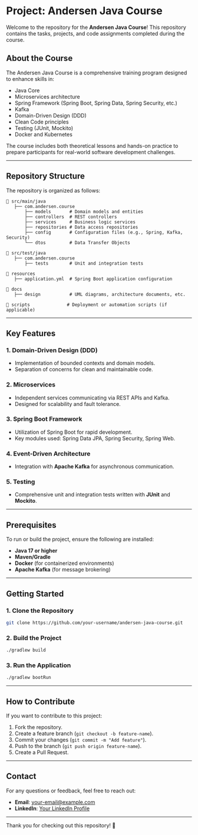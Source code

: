 # Project: Andersen Java Course

Welcome to the repository for the **Andersen Java Course**! This repository contains the tasks, projects, and code assignments completed during the course.

## About the Course

The Andersen Java Course is a comprehensive training program designed to enhance skills in:
- Java Core
- Microservices architecture
- Spring Framework (Spring Boot, Spring Data, Spring Security, etc.)
- Kafka
- Domain-Driven Design (DDD)
- Clean Code principles
- Testing (JUnit, Mockito)
- Docker and Kubernetes

The course includes both theoretical lessons and hands-on practice to prepare participants for real-world software development challenges.

---

## Repository Structure

The repository is organized as follows:

```plaintext
📂 src/main/java
   ├── com.andersen.course
       ├── models       # Domain models and entities
       ├── controllers  # REST controllers
       ├── services     # Business logic services
       ├── repositories # Data access repositories
       ├── config       # Configuration files (e.g., Spring, Kafka, Security)
       └── dtos         # Data Transfer Objects

📂 src/test/java
   ├── com.andersen.course
       ├── tests        # Unit and integration tests

📂 resources
   ├── application.yml  # Spring Boot application configuration

📂 docs
   ├── design           # UML diagrams, architecture documents, etc.

📂 scripts              # Deployment or automation scripts (if applicable)
```

---

## Key Features

### 1. Domain-Driven Design (DDD)
- Implementation of bounded contexts and domain models.
- Separation of concerns for clean and maintainable code.

### 2. Microservices
- Independent services communicating via REST APIs and Kafka.
- Designed for scalability and fault tolerance.

### 3. Spring Boot Framework
- Utilization of Spring Boot for rapid development.
- Key modules used: Spring Data JPA, Spring Security, Spring Web.

### 4. Event-Driven Architecture
- Integration with **Apache Kafka** for asynchronous communication.

### 5. Testing
- Comprehensive unit and integration tests written with **JUnit** and **Mockito**.

---

## Prerequisites

To run or build the project, ensure the following are installed:

- **Java 17 or higher**
- **Maven/Gradle**
- **Docker** (for containerized environments)
- **Apache Kafka** (for message brokering)

---

## Getting Started

### 1. Clone the Repository
```bash
git clone https://github.com/your-username/andersen-java-course.git
```

### 2. Build the Project
```bash
./gradlew build
```

### 3. Run the Application
```bash
./gradlew bootRun
```

---

## How to Contribute

If you want to contribute to this project:
1. Fork the repository.
2. Create a feature branch (`git checkout -b feature-name`).
3. Commit your changes (`git commit -m "Add feature"`).
4. Push to the branch (`git push origin feature-name`).
5. Create a Pull Request.

---

## Contact

For any questions or feedback, feel free to reach out:
- **Email**: your-email@example.com
- **LinkedIn**: [Your LinkedIn Profile](https://www.linkedin.com/in/your-profile)

---

Thank you for checking out this repository! 🌟
